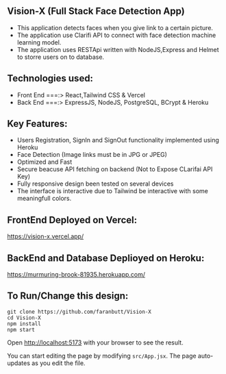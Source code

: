 ## Vision-X (Full Stack Face Detection App)
* This application detects faces when you give link to a certain picture.
* The application use Clarifi API to connect with face detection machine learning model.
* The application uses RESTApi written with NodeJS,Express and Helmet to storre users on to database.
## Technologies used:
* Front End ===:> React,Tailwind CSS & Vercel
* Back End ===:> ExpressJS, NodeJS, PostgreSQL, BCrypt & Heroku 
## Key Features:
* Users Registration, SignIn and SignOut functionality implemented using Heroku
* Face Detection (Image links must be in JPG or JPEG)
* Optimized and Fast
* Secure beacuse API fetching on backend (Not to Expose CLarifai API Key)
* Fully responsive design been tested on several devices
* The interface is interactive due to Tailwind be interactive with some meaningfull colors.

## FrontEnd Deployed on Vercel:
https://vision-x.vercel.app/

## BackEnd and Database Deplioyed on Heroku:
https://murmuring-brook-81935.herokuapp.com/
## To Run/Change this design:
```
git clone https://github.com/faranbutt/Vision-X
cd Vision-X
npm install
npm start
```
Open [http://localhost:5173](http://localhost:5173/) with your browser to see the result.

You can start editing the page by modifying `src/App.jsx`. The page auto-updates as you edit the file.


